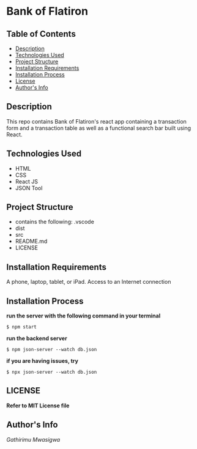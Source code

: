 # Bank of Flatiron
## Table of Contents
- [Description](https://github.com/Mwasigwa2/BankofFlatiron#desciription)
- [Technologies Used](https://github.com/Mwasigwa2/BankofFlatiron#technologies-used)
- [Project Structure](https://github.com/Mwasigwa2/BankofFlatiron#project-structure)
- [Installation Requirements](https://github.com/Mwasigwa2/BankofFlatiron#installation-requirements)
- [Installation Process](https://github.com/Mwasigwa2/BankofFlatiron#installation-process)
- [License](https://github.com/Mwasigwa2/BankofFlatiron#license)
- [Author's Info](https://github.com/Mwasigwa2/BankofFlatiron#authors-info)
  
## Description
This repo contains Bank of Flatiron's react app containing a transaction form and a transaction table as well as a functional search bar
built using React. 
## Technologies Used
- HTML
- CSS
- React JS
- JSON Tool
## Project Structure 
- contains the following:
 .vscode
 - dist
 - src
 - README.md
 - LICENSE
## Installation Requirements
A phone, laptop, tablet, or iPad. 
Access to an Internet connection
## Installation Process

**run the server with the following command in your terminal**
```
$ npm start
```
**run the backend server**
```
$ npm json-server --watch db.json
```
**if you are having issues, try**
```
$ npx json-server --watch db.json
```

## LICENSE
**Refer to MIT License file**

## Author's Info

*Gathirimu Mwasigwa*
